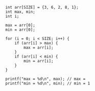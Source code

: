     int arr[SIZE] = {3, 6, 2, 8, 1};
    int max, min;
    int i;

    max = arr[0];
    min = arr[0];

    for (i = 0; i < SIZE; i++) {
        if (arr[i] > max) {
            max = arr[i];
        }
        if (arr[i] < min) {
            min = arr[i];
        }
    }

    printf("max = %d\n", max); // max = 
    printf("min = %d\n", min); // min = 1
